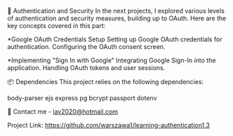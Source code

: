 🔐 Authentication and Security
In the next projects, I explored various levels of authentication and security measures, building up to OAuth. Here are the key concepts covered in this part:

*Google OAuth Credentials Setup Setting up Google OAuth credentials for authentication. Configuring the OAuth consent screen.

*Implementing "Sign In with Google" Integrating Google Sign-In into the application. Handling OAuth tokens and user sessions.

📦 Dependencies
This project relies on the following dependencies:

body-parser
ejs
express
pg
bcrypt
passport
dotenv


📧 Contact me - iav2020@hotmail.com

Project Link: https://github.com/warszawa1/learning-authentication1.3
